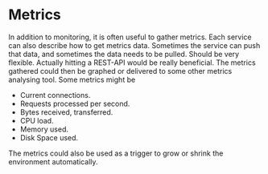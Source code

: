 # Metrics

In addition to monitoring, it is often useful to gather metrics.  Each service can also describe how to get metrics data.  Sometimes the service can push that data, and sometimes the data needs to be pulled.   Should be very flexible.   Actually hitting a REST-API would be really beneficial.  The metrics gathered could then be graphed or delivered to some other metrics analysing tool.   Some metrics might be 
* Current connections.
* Requests processed per second.
* Bytes received, transferred.
* CPU load.
* Memory used.
* Disk Space used.

The metrics could also be used as a trigger to grow or shrink the environment automatically.
